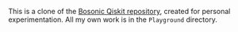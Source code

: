 This is a clone of the [Bosonic Qiskit repository](https://github.com/C2QA/bosonic-qiskit), created for personal experimentation. All my own work is in the `Playground` directory.
